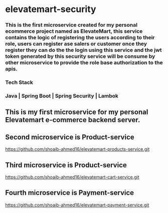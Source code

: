 # elevatemart-security

###  This is the first microservice created for my personal ecommerce project named as ElevateMart, this service contains the logic of registering the users according to their role, users can register ase salers or customer once they register they can do the the login using this service and the jwt token generated by this security service will be consume by other microservice to provide the role base authorization to the apis.


### Tech Stack
### Java | Spring Boot  | Spring Security | Lambok

## This is my first microservice for my personal Elevatemart e-commerce backend server.

## Second microservice is Product-service
https://github.com/shoaib-ahmed16/elevatemart-products-service.git

## Third microservice is Product-service
https://github.com/shoaib-ahmed16/elevatemart-cart-service.git

## Fourth microservice is Payment-service
https://github.com/shoaib-ahmed16/elevatemart-payment-service.git
